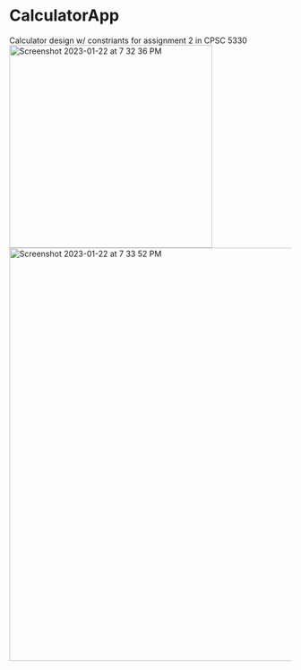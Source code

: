 # CalculatorApp
Calculator design w/ constriants for assignment 2 in CPSC 5330
<img width="362" alt="Screenshot 2023-01-22 at 7 32 36 PM" src="https://user-images.githubusercontent.com/101079940/213952412-0dac2bca-a3ee-4678-8bfb-bb843e346c17.png">
<img width="738" alt="Screenshot 2023-01-22 at 7 33 52 PM" src="https://user-images.githubusercontent.com/101079940/213952479-6c80577b-b293-47d6-8706-dfb80447c04b.png">
